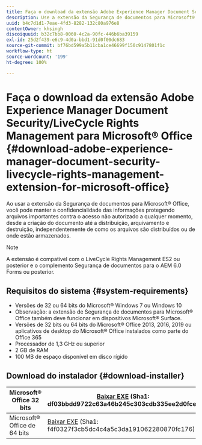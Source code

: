 ```yaml
---
title: Faça o download da extensão Adobe Experience Manager Document Security/LiveCycle Rights Management para Microsoft® Office
description: Use a extensão da Segurança de documentos para Microsoft® Office para proteger arquivos importantes contra acesso não autorizado
uuid: b4c7d1d1-7eae-4fd3-8282-132c80a976e8
contentOwner: khsingh
discoiquuid: b32c7bb8-0060-4c2a-90fc-446b6ba39159
exl-id: 25d2f439-e6c9-4d0a-bbd1-91d0f00dc683
source-git-commit: bf76bd599a5b11cba1ce46699f150c9147801f1c
workflow-type: ht
source-wordcount: '199'
ht-degree: 100%

---
```


# Faça o download da extensão Adobe Experience Manager Document Security/LiveCycle Rights Management para Microsoft® Office {#download-adobe-experience-manager-document-security-livecycle-rights-management-extension-for-microsoft-office}

Ao usar a extensão da Segurança de documentos para Microsoft® Office, você pode manter a confidencialidade das informações protegendo arquivos importantes contra o acesso não autorizado a qualquer momento, desde a criação do documento até a distribuição, arquivamento e destruição, independentemente de como os arquivos são distribuídos ou de onde estão armazenados.

>[!NOTE]
>
>A extensão é compatível com o LiveCycle Rights Management ES2 ou posterior e o complemento Segurança de documentos para o AEM 6.0 Forms ou posterior.

## Requisitos do sistema {#system-requirements}

* Versões de 32 ou 64 bits do Microsoft® Windows 7 ou Windows 10
* Observação: a extensão de Segurança de documentos para Microsoft® Office também deve funcionar em dispositivos Microsoft® Surface.
* Versões de 32 bits ou 64 bits do Microsoft® Office 2013, 2016, 2019 ou aplicativos de desktop do Microsoft® Office instalados como parte do Office 365
* Processador de 1,3 GHz ou superior
* 2 GB de RAM
* 100 MB de espaço disponível em disco rígido

## Download do instalador {#download-installer}

| Microsoft® Office 32 bits | [Baixar EXE](https://download.macromedia.com/pub/livecycle/policyserver/DocumentSecurityExtensionforMicrosoftOffice.exe) (Sha1: df03bbdd9722c63a46b245c303cdb335ee2d0fce) | [Baixar MSI](https://download.macromedia.com/pub/livecycle/policyserver/DocumentSecurityExtensionforMicrosoftOffice.zip) (Sha1: e70661f72ba640c37911c6d17d520ceaf84c2122) |
|---|---|---|
| Microsoft® Office de 64 bits | [Baixar EXE](https://download.macromedia.com/pub/livecycle/policyserver/DocumentSecurityExtensionforMicrosoftOffice64.exe) (Sha1: f4f0327f3cb5dc4c4a5c3da191062280870fc176) | [Baixar MSI](https://download.macromedia.com/pub/livecycle/policyserver/DocumentSecurityExtensionforMicrosoftOffice64.zip) (Sha1: 73f408f860143008915ee86b13edd0e76789b4fc) |
